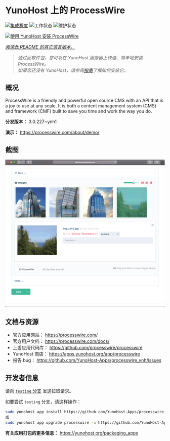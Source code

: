 <!--
注意：此 README 由 <https://github.com/YunoHost/apps/tree/master/tools/readme_generator> 自动生成
请勿手动编辑。
-->

# YunoHost 上的 ProcessWire

[![集成程度](https://dash.yunohost.org/integration/processwire.svg)](https://dash.yunohost.org/appci/app/processwire) ![工作状态](https://ci-apps.yunohost.org/ci/badges/processwire.status.svg) ![维护状态](https://ci-apps.yunohost.org/ci/badges/processwire.maintain.svg)

[![使用 YunoHost 安装 ProcessWire](https://install-app.yunohost.org/install-with-yunohost.svg)](https://install-app.yunohost.org/?app=processwire)

*[阅读此 README 的其它语言版本。](./ALL_README.md)*

> *通过此软件包，您可以在 YunoHost 服务器上快速、简单地安装 ProcessWire。*  
> *如果您还没有 YunoHost，请参阅[指南](https://yunohost.org/install)了解如何安装它。*

## 概况

ProcessWire is a friendly and powerful open source CMS with an API that is a joy to use at any scale. It is both a content management system (CMS) and framework (CMF) built to save you time and work the way you do. 


**分发版本：** 3.0.227~ynh1

**演示：** <https://processwire.com/about/demo/>

## 截图

![ProcessWire 的截图](./doc/screenshots/screenshot.png)

## 文档与资源

- 官方应用网站： <https://processwire.com/>
- 官方用户文档： <https://processwire.com/docs/>
- 上游应用代码库： <https://github.com/processwire/processwire>
- YunoHost 商店： <https://apps.yunohost.org/app/processwire>
- 报告 bug： <https://github.com/YunoHost-Apps/processwire_ynh/issues>

## 开发者信息

请向 [`testing` 分支](https://github.com/YunoHost-Apps/processwire_ynh/tree/testing) 发送拉取请求。

如要尝试 `testing` 分支，请这样操作：

```bash
sudo yunohost app install https://github.com/YunoHost-Apps/processwire_ynh/tree/testing --debug
或
sudo yunohost app upgrade processwire -u https://github.com/YunoHost-Apps/processwire_ynh/tree/testing --debug
```

**有关应用打包的更多信息：** <https://yunohost.org/packaging_apps>
